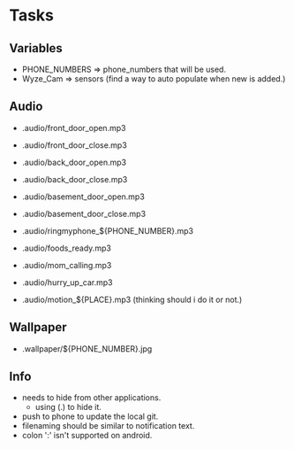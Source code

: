 # Tasks

## Variables
- PHONE_NUMBERS => phone_numbers that will be used.
- Wyze_Cam => sensors (find a way to auto populate when new is added.)

## Audio
- .audio/front_door_open.mp3
- .audio/front_door_close.mp3
- .audio/back_door_open.mp3
- .audio/back_door_close.mp3

- .audio/basement_door_open.mp3
- .audio/basement_door_close.mp3
- .audio/ringmyphone_${PHONE_NUMBER}.mp3

- .audio/foods_ready.mp3
- .audio/mom_calling.mp3
- .audio/hurry_up_car.mp3

- .audio/motion_${PLACE}.mp3 (thinking should i do it or not.)

## Wallpaper
- .wallpaper/${PHONE_NUMBER}.jpg

## Info
- needs to hide from other applications.
    - using (.) to hide it.
- push to phone to update the local git.
- filenaming should be similar to notification text.
- colon ':' isn't supported on android.